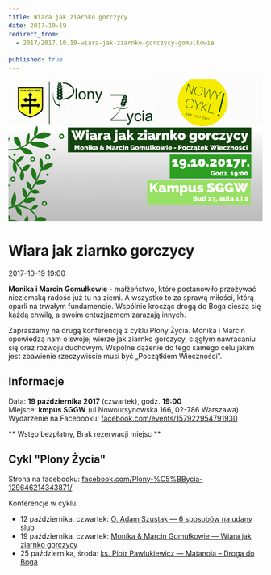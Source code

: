 ```yaml
---
title: Wiara jak ziarnko gorczycy
date: 2017-10-19
redirect_from: 
  - 2017/2017.10.19-wiara-jak-ziarnko-gorczycy-gomulkowie

published: true
---
```



![Wiara jak ziarnko gorczycy — Monika & Marcin Gomułkowie](/assets/posts/2017/2017-10-19-wiara-jak-ziarnko-gorczycy-gomulkowie/wiara-jak-ziarnko-gorczycy.png)
# Wiara jak ziarnko gorczycy

<time>2017-10-19 19:00</time>


**Monika i Marcin Gomułkowie** - małżeństwo, które postanowiło przeżywać nieziemską radość już tu na ziemi. 
A wszystko to za sprawą miłości, którą oparli na trwałym fundamencie. Wspólnie krocząc drogą do Boga cieszą 
się każdą chwilą, a swoim entuzjazmem zarażają innych.

Zapraszamy na drugą konferencję z cyklu Plony Życia. Monika i Marcin opowiedzą nam o swojej wierze jak 
ziarnko gorczycy, ciągłym nawracaniu się oraz rozwoju duchowym. Wspólne dążenie do tego samego celu jakim 
jest zbawienie rzeczywiście musi być „Początkiem Wieczności”.




## Informacje

Data: **19 października 2017** (czwartek),  godz. **19:00**<br />
Miejsce: **kmpus SGGW** (ul Nowoursynowska 166, 02-786 Warszawa)<br />
Wydarzenie na Facebooku: [facebook.com/events/157922954791930](https://www.facebook.com/events/157922954791930)<br />


** Wstęp bezpłatny, Brak rezerwacji miejsc **



## Cykl "Plony Życia"
Strona na facebooku: [facebook.com/Plony-%C5%BBycia-129646214343871/](https://web.facebook.com/Plony-%C5%BBycia-129646214343871/)

Konferencje w cyklu:
- 12 października, czwartek: [O. Adam Szustak — 6 sposobów na udany ślub](/2017/2017.10.12-6-sposobow-na-udany-slub-o-adam-szustak)
- 19 października, czwartek: [Monika & Marcin Gomułkowie — Wiara jak ziarnko gorczycy](https://solideo.pl/2017/2017.10.19-wiara-jak-ziarnko-gorczycy-gomulkowie)
- 25 października, środa: [ks. Piotr Pawlukiewicz — Matanoia – Droga do Boga](https://solideo.pl/2017/2017.10.25-metanoia-droga-do-boga)